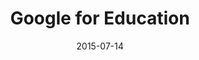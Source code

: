 ---
layout: site
title: "Google for Education"
date: 2015-07-14
categories: [google]
version: 0.0.0
major: 0
minor: 0
patch: 0
slug: google-for-education
link: https://www.google.com/edu/
submitter: lpolepeddi
permalink: /sites/:slug
---